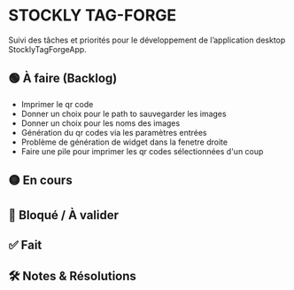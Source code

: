 # STOCKLY TAG-FORGE

Suivi des tâches et priorités pour le développement de l’application desktop StocklyTagForgeApp.

## 🟢 À faire (Backlog)
- Imprimer le qr code
- Donner un choix pour le path to sauvegarder les images
- Donner un choix pour les noms des images
- Génération du qr codes via les paramètres entrées
- Problème de génération de widget dans la fenetre droite
- Faire une pile pour imprimer les qr codes sélectionnées d'un coup

## 🟡 En cours




## 🔴 Bloqué / À valider


## ✅ Fait


## 🛠️ Notes & Résolutions
